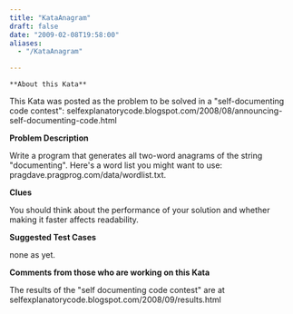 ```yaml
---
title: "KataAnagram"
draft: false
date: "2009-02-08T19:58:00"
aliases:
  - "/KataAnagram"

---
```

    **About this Kata**

This Kata was posted as the problem to be solved in a "self-documenting
code contest":
selfexplanatorycode.blogspot.com/2008/08/announcing-self-documenting-code.html

**Problem Description**

Write a program that generates all two-word anagrams of the string
"documenting". Here's a word list you might want to use:
pragdave.pragprog.com/data/wordlist.txt.

**Clues**

You should think about the performance of your solution and whether
making it faster affects readability.

**Suggested Test Cases**

none as yet.

**Comments from those who are working on this Kata**

The results of the "self documenting code contest" are at
selfexplanatorycode.blogspot.com/2008/09/results.html
